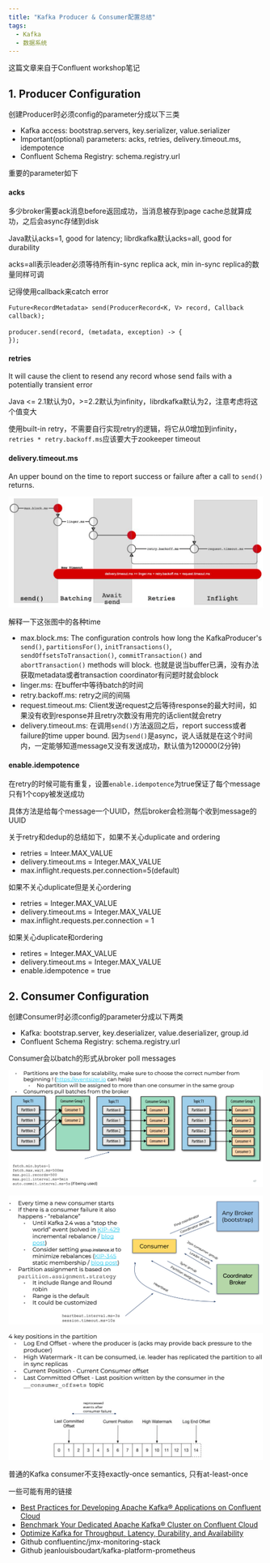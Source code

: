 ```yaml
---
title: "Kafka Producer & Consumer配置总结"
tags:
  - Kafka
  - 数据系统
---
```


这篇文章来自于Confluent workshop笔记

## 1. Producer Configuration

创建Producer时必须config的parameter分成以下三类
- Kafka access: bootstrap.servers, key.serializer, value.serializer
- Important(optional) parameters: acks, retries, delivery.timeout.ms, idempotence
- Confluent Schema Registry: schema.registry.url

重要的parameter如下

#### acks

多少broker需要ack消息before返回成功，当消息被存到page cache总就算成功，之后会async存储到disk

Java默认acks=1, good for latency; librdkafka默认acks=all, good for durability

acks=all表示leader必须等待所有in-sync replica ack, min in-sync replica的数量同样可调

记得使用callback来catch error
```
Future<RecordMetadata> send(ProducerRecord<K, V> record, Callback callback);

producer.send(record, (metadata, exception) -> {
});
```

#### retries

It will cause the client to resend any record whose send fails with a potentially transient error

Java <= 2.1默认为0，>=2.2默认为infinity，librdkafka默认为2，注意考虑将这个值变大

使用built-in retry，不需要自行实现retry的逻辑，将它从0增加到infinity，`retries * retry.backoff.ms`应该要大于zookeeper timeout

#### delivery.timeout.ms

An upper bound on the time to report success or failure after a call to `send()` returns.

![Kafka Producer times](../assets/images/2022-10-27-kafka-producer-consumer-workshop-1.png)

解释一下这张图中的各种time
- max.block.ms: The configuration controls how long the KafkaProducer's `send()`, `partitionsFor()`, `initTransactions()`, `sendOffsetsToTransaction()`, `commitTransaction()` and `abortTransaction()` methods will block. 也就是说当buffer已满，没有办法获取metadata或者transaction coordinator有问题时就会block
- linger.ms: 在buffer中等待batch的时间
- retry.backoff.ms: retry之间的间隔
- request.timeout.ms: Client发送request之后等待response的最大时间，如果没有收到response并且retry次数没有用完的话client就会retry
- delivery.timeout.ms: 在调用`send()`方法返回之后，report success或者failure的time upper bound. 因为`send()`是async，说人话就是在这个时间内，一定能够知道message又没有发送成功，默认值为120000(2分钟)

#### enable.idempotence

在retry的时候可能有重复，设置`enable.idempotence`为true保证了每个message只有1个copy被发送成功

具体方法是给每个message一个UUID，然后broker会检测每个收到message的UUID

关于retry和dedup的总结如下，如果不关心duplicate and ordering
- retries = Inteer.MAX_VALUE
- delivery.timeout.ms = Integer.MAX_VALUE
- max.inflight.requests.per.connection=5(default)

如果不关心duplicate但是关心ordering
- retries = Integer.MAX_VALUE
- delivery.timeout.ms = Integer.MAX_VALUE
- max.inflight.requests.per.connection = 1

如果关心duplicate和ordering
- retires = Integer.MAX_VALUE
- delivery.timeout.ms = Integer.MAX_VALUE
- enable.idempotence = true

## 2. Consumer Configuration

创建Consumer时必须config的parameter分成以下两类
- Kafka: bootstrap.server, key.deserializer, value.deserializer, group.id
- Confluent Schema Registry: schema.registry.url

Consumer会以batch的形式从broker poll messages

![Kafka Consumer](../assets/images/2022-10-27-kafka-producer-consumer-workshop-2.png)

![Kafka Consumer group join](../assets/images/2022-10-27-kafka-producer-consumer-workshop-3.png)

![Kafka Consumer offsets](../assets/images/2022-10-27-kafka-producer-consumer-workshop-4.png)

普通的Kafka consumer不支持exactly-once semantics, 只有at-least-once

一些可能有用的链接
- [Best Practices for Developing Apache Kafka® Applications on Confluent Cloud](https://assets.confluent.io/m/14397e757459a58d/original/20200205-WP-Best_Practices_for_Developing_Apache_Kafka_Applications_on_Confluent_Cloud.pdf?_ga=2.144525693.978338537.1582532890-95953378.1581329934)
- [Benchmark Your Dedicated Apache Kafka® Cluster on Confluent Cloud](https://assets.confluent.io/m/2d7c883a8aa6a71d/original/20200501-WP-Benchmark_Your_Dedicated_Apache_Kafka_Cluster_on_Confluent_Cloud.pdf)
- [Optimize Kafka for Throughput, Latency, Durability, and Availability](https://www.confluent.io/white-paper/optimizing-your-apache-kafka-deployment/)
- Github confluentinc/jmx-monitoring-stack
- Github jeanlouisboudart/kafka-platform-prometheus